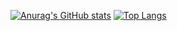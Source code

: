 [![Anurag's GitHub stats](https://github-readme-stats.vercel.app/api?username=abhishekkakolla)](https://github.com/abhishekkakolla/abhishekkakolla)
[![Top Langs](https://github-readme-stats.vercel.app/api/top-langs/?username=abhishekkakolla)](https://github.com/abhishekkakolla/abhishekkakolla)
